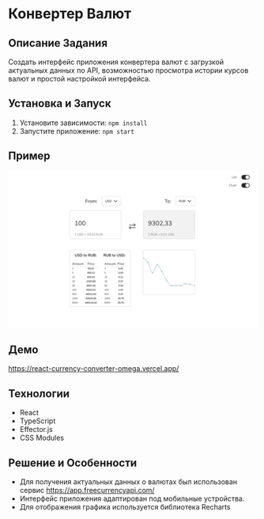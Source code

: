 # Конвертер Валют

## Описание Задания

Создать интерфейс приложения конвертера валют с загрузкой актуальных данных по API, возможностью просмотра истории курсов валют и простой настройкой интерфейса.

## Установка и Запуск

1. Установите зависимости: `npm install`
2. Запустите приложение: `npm start`

## Пример

<img src="public/screenshot.jpg" width="600">

## Демо

https://react-currency-converter-omega.vercel.app/

## Технологии

- React
- TypeScript
- Effector.js
- CSS Modules

## Решение и Особенности

- Для получения актуальных данных о валютах был использован сервис https://app.freecurrencyapi.com/
- Интерфейс приложения адаптирован под мобильные устройства.
- Для отображения графика используется библиотека Recharts

